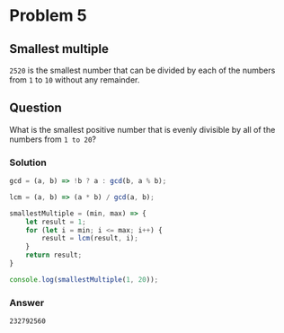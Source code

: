 # Problem 5
## Smallest multiple

`2520` is the smallest number that can be divided by each of the numbers from `1` to `10` without any remainder.



## Question

What is the smallest positive number that is evenly divisible by all of the numbers from `1 to 20`?
### Solution

```javascript
gcd = (a, b) => !b ? a : gcd(b, a % b);

lcm = (a, b) => (a * b) / gcd(a, b);

smallestMultiple = (min, max) => {
    let result = 1;
    for (let i = min; i <= max; i++) {
        result = lcm(result, i);
    }
    return result;
}

console.log(smallestMultiple(1, 20));

```

### Answer
`232792560`